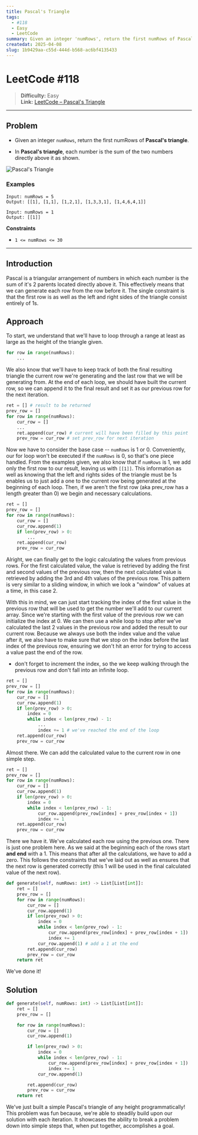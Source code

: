 ```yaml
---
title: Pascal's Triangle
tags:
  - #118
  - Easy
  - LeetCode
summary: Given an integer 'numRows', return the first numRows of Pascal's triangle.
createdat: 2025-04-08
slug: 1b9429aa-c55d-444d-b568-ac6bf4135433
---
```


# LeetCode #118

> **Difficulty:** Easy\
> **Link:** [LeetCode – Pascal's Triangle](https://leetcode.com/problems/pascals-triangle/)

---

## Problem

- Given an integer `numRows`, return the first numRows of **Pascal's triangle**.

- In **Pascal's triangle**, each number is the sum of the two numbers directly above it as shown.

![Pascal's Triangle](https://res.cloudinary.com/practicaldev/image/fetch/s--WQWBZdNR--/c_limit%2Cf_auto%2Cfl_progressive%2Cq_auto%2Cw_880/https://dev-to-uploads.s3.amazonaws.com/i/j5g94tika3ej65xu6coy.png)

### Examples

```
Input: numRows = 5
Output: [[1], [1,1], [1,2,1], [1,3,3,1], [1,4,6,4,1]]
```

```
Input: numRows = 1
Output: [[1]]
```

**Constraints**

- `1 <= numRows <= 30`

---

## Introduction

Pascal is a triangular arrangement of numbers in which each number is the sum of it's 2 parents located directly above it. This effectively means that we can generate each row from the row before it. The single constraint is that the first row is as well as the left and right sides of the triangle consist entirely of 1s.

## Approach

To start, we understand that we'll have to loop through a range at least as large as the height of the triangle given.

```python
for row in range(numRows):
    ...
```

We also know that we'll have to keep track of both the final resulting triangle the current row we're generating and the last row that we will be generating from. At the end of each loop, we should have built the current row, so we can append it to the final result and set it as our previous row for the next iteration.

```python
ret = [] # result to be returned
prev_row = []
for row in range(numRows):
    cur_row = []
    ...
    ret.append(cur_row) # current will have been filled by this point
    prev_row = cur_row # set prev_row for next iteration
```

Now we have to consider the base case -- `numRows` is 1 or 0. Conveniently, our for loop won't be executed if the `numRows` is 0, so that's one piece handled. From the examples given, we also know that if `numRows` is 1, we add only the first row to our result, leaving us with `[[1]]`. This information as well as knowing that the left and rights sides of the triangle must be 1s enables us to just add a one to the current row being generated at the beginning of each loop. Then, if we aren't the first row (aka prev_row has a length greater than 0) we begin and necessary calculations.

```python
ret = []
prev_row = []
for row in range(numRows):
    cur_row = []
    cur_row.append(1)
    if len(prev_row) > 0:
        ...
    ret.append(cur_row)
    prev_row = cur_row
```

Alright, we can finally get to the logic calculating the values from previous rows. For the first calculated value, the value is retrieved by adding the first and second values of the previous row, then the next calculated value is retrieved by adding the 3rd and 4th values of the previous row. This pattern is very similar to a sliding window, in which we look a "window" of values at a time, in this case 2.

With this in mind, we can just start tracking the index of the first value in the previous row that will be used to get the number we'll add to our current array. Since we're starting with the first value of the previous row we can initialize the index at 0. We can then use a while loop to stop after we've calculated the last 2 values in the previous row and added the result to our current row. Because we always use both the index value and the value after it, we also have to make sure that we stop on the index before the last index of the previous row, ensuring we don't hit an error for trying to access a value past the end of the row.

- don't forget to increment the index, so the we keep walking through the previous row and don't fall into an infinite loop.

```python
ret = []
prev_row = []
for row in range(numRows):
    cur_row = []
    cur_row.append(1)
    if len(prev_row) > 0:
        index = 0
        while index < len(prev_row) - 1:
            ...
            index += 1 # we've reached the end of the loop
    ret.append(cur_row)
    prev_row = cur_row
```

Almost there. We can add the calculated value to the current row in one simple step.

```python
ret = []
prev_row = []
for row in range(numRows):
    cur_row = []
    cur_row.append(1)
    if len(prev_row) > 0:
        index = 0
        while index < len(prev_row) - 1:
            cur_row.append(prev_row[index] + prev_row[index + 1])
            index += 1 
    ret.append(cur_row)
    prev_row = cur_row
```

There we have it. We've calculated each row using the previous one. There is just one problem here. As we said at the beginning each of the rows start **and end** with a 1. This means that after all the calculations, we have to add a zero. This follows the constraints that we've laid out as well as ensures that the next row is generated correctly (this 1 will be used in the final calculated value of the next row).

```python
def generate(self, numRows: int) -> List[List[int]]:
    ret = []
    prev_row = []
    for row in range(numRows):
        cur_row = []
        cur_row.append(1)
        if len(prev_row) > 0:
            index = 0
            while index < len(prev_row) - 1:
                cur_row.append(prev_row[index] + prev_row[index + 1])
                index += 1
            cur_row.append(1) # add a 1 at the end
        ret.append(cur_row)
        prev_row = cur_row
    return ret
```

We've done it!

## Solution

```python
def generate(self, numRows: int) -> List[List[int]]:
    ret = []
    prev_row = []

    for row in range(numRows):
        cur_row = []
        cur_row.append(1)

        if len(prev_row) > 0:
            index = 0
            while index < len(prev_row) - 1:
                cur_row.append(prev_row[index] + prev_row[index + 1])
                index += 1
            cur_row.append(1)

        ret.append(cur_row)
        prev_row = cur_row
    return ret
```

We've just built a simple Pascal's triangle of any height programmatically! This problem was fun because, we're able to steadily build upon our solution with each iteration. It showcases the ability to break a problem down into simple steps that, when put together, accomplishes a goal.
